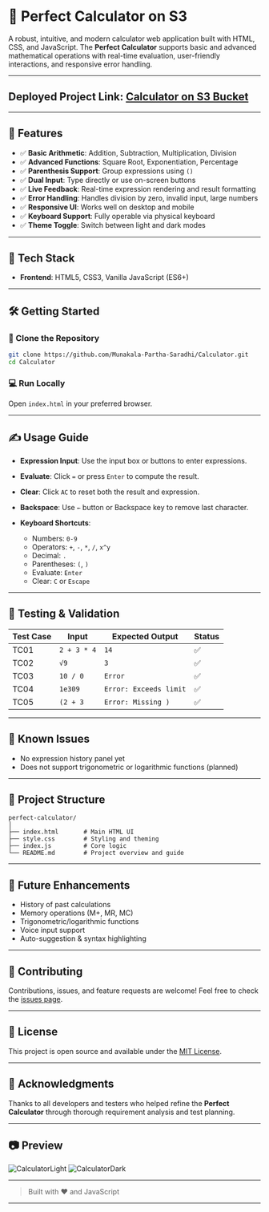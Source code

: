 # 🧮 Perfect Calculator on S3

A robust, intuitive, and modern calculator web application built with HTML, CSS, and JavaScript. The **Perfect Calculator** supports basic and advanced mathematical operations with real-time evaluation, user-friendly interactions, and responsive error handling.

---

## Deployed Project Link: [Calculator on S3 Bucket](http://calculator-actions.s3-website-us-east-1.amazonaws.com/)

---

## 🚀 Features

- ✅ **Basic Arithmetic**: Addition, Subtraction, Multiplication, Division  
- ✅ **Advanced Functions**: Square Root, Exponentiation, Percentage  
- ✅ **Parenthesis Support**: Group expressions using `()`  
- ✅ **Dual Input**: Type directly or use on-screen buttons  
- ✅ **Live Feedback**: Real-time expression rendering and result formatting  
- ✅ **Error Handling**: Handles division by zero, invalid input, large numbers  
- ✅ **Responsive UI**: Works well on desktop and mobile  
- ✅ **Keyboard Support**: Fully operable via physical keyboard  
- ✅ **Theme Toggle**: Switch between light and dark modes

---

## 🧩 Tech Stack

- **Frontend**: HTML5, CSS3, Vanilla JavaScript (ES6+)

---

## 🛠️ Getting Started

### 📁 Clone the Repository
```bash
git clone https://github.com/Munakala-Partha-Saradhi/Calculator.git
cd Calculator
````

### 💻 Run Locally

Open `index.html` in your preferred browser.

---

## ✍️ Usage Guide

* **Expression Input**: Use the input box or buttons to enter expressions.
* **Evaluate**: Click `=` or press `Enter` to compute the result.
* **Clear**: Click `AC` to reset both the result and expression.
* **Backspace**: Use `←` button or Backspace key to remove last character.
* **Keyboard Shortcuts**:

  * Numbers: `0-9`
  * Operators: `+`, `-`, `*`, `/`, `x^y`
  * Decimal: `.`
  * Parentheses: `(`, `)`
  * Evaluate: `Enter`
  * Clear: `C` or `Escape`

---

## 🧪 Testing & Validation

| Test Case | Input       | Expected Output        | Status |
| --------- | ----------- | ---------------------- | ------ |
| TC01      | `2 + 3 * 4` | `14`                   | ✅      |
| TC02      | `√9`        | `3`                    | ✅      |
| TC03      | `10 / 0`    | `Error`                | ✅      |
| TC04      | `1e309`     | `Error: Exceeds limit` | ✅      |
| TC05      | `(2 + 3`    | `Error: Missing )`     | ✅      |

---

## 🧠 Known Issues

* No expression history panel yet
* Does not support trigonometric or logarithmic functions (planned)

---

## 🧱 Project Structure

```
perfect-calculator/
│
├── index.html       # Main HTML UI
├── style.css        # Styling and theming
├── index.js         # Core logic
└── README.md        # Project overview and guide
```

---

## 🔮 Future Enhancements

* History of past calculations
* Memory operations (M+, MR, MC)
* Trigonometric/logarithmic functions
* Voice input support
* Auto-suggestion & syntax highlighting

---

## 🤝 Contributing

Contributions, issues, and feature requests are welcome!
Feel free to check the [issues page](https://github.com/Munakala-Partha-Saradhi/Calculator/issues).

---

## 📄 License

This project is open source and available under the [MIT License](LICENSE).

---

## 🙌 Acknowledgments

Thanks to all developers and testers who helped refine the **Perfect Calculator** through thorough requirement analysis and test planning.

---

## 📷 Preview

![CalculatorLight](https://github.com/user-attachments/assets/323cd3ce-8ce6-42aa-9b02-1f521255016d)
![CalculatorDark](https://github.com/user-attachments/assets/72e377a1-8ed5-4329-ac45-c18d3e88fd24)


---

> Built with ❤️ and JavaScript

---
